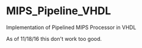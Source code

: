 # MIPS_Pipeline_VHDL
Implementation of Pipelined MIPS Processor in VHDL


As of 11/18/16 this don't work too good.
